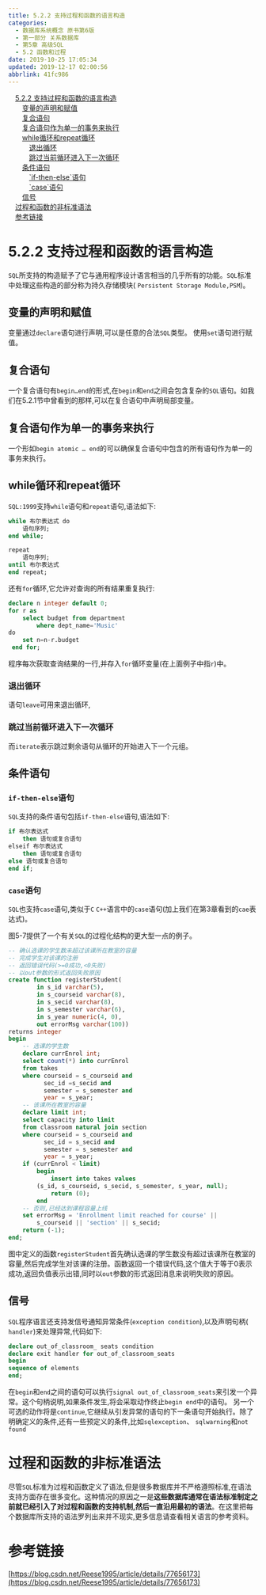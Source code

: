 ```yaml
---
title: 5.2.2 支持过程和函数的语言构造
categories: 
  - 数据库系统概念 原书第6版
  - 第一部分 关系数据库
  - 第5章 高级SQL
  - 5.2 函数和过程
date: 2019-10-25 17:05:34
updated: 2019-12-17 02:00:56
abbrlink: 41fc986
---
```

<div id='my_toc'><a href="/ReadingNotes/41fc986/#5-2-2-支持过程和函数的语言构造" class="header_1">5.2.2 支持过程和函数的语言构造</a>&nbsp;<br><a href="/ReadingNotes/41fc986/#变量的声明和赋值" class="header_2">变量的声明和赋值</a>&nbsp;<br><a href="/ReadingNotes/41fc986/#复合语句" class="header_2">复合语句</a>&nbsp;<br><a href="/ReadingNotes/41fc986/#复合语句作为单一的事务来执行" class="header_2">复合语句作为单一的事务来执行</a>&nbsp;<br><a href="/ReadingNotes/41fc986/#while循环和repeat循环" class="header_2">while循环和repeat循环</a>&nbsp;<br><a href="/ReadingNotes/41fc986/#退出循环" class="header_3">退出循环</a>&nbsp;<br><a href="/ReadingNotes/41fc986/#跳过当前循环进入下一次循环" class="header_3">跳过当前循环进入下一次循环</a>&nbsp;<br><a href="/ReadingNotes/41fc986/#条件语句" class="header_2">条件语句</a>&nbsp;<br><a href="/ReadingNotes/41fc986/#-if-then-else-语句" class="header_3">`if-then-else`语句</a>&nbsp;<br><a href="/ReadingNotes/41fc986/#-case-语句" class="header_3">`case`语句</a>&nbsp;<br><a href="/ReadingNotes/41fc986/#信号" class="header_2">信号</a>&nbsp;<br><a href="/ReadingNotes/41fc986/#过程和函数的非标准语法" class="header_1">过程和函数的非标准语法</a>&nbsp;<br><a href="/ReadingNotes/41fc986/#参考链接" class="header_1">参考链接</a>&nbsp;<br></div>
<style>.header_1{margin-left: 1em;}.header_2{margin-left: 2em;}.header_3{margin-left: 3em;}.header_4{margin-left: 4em;}.header_5{margin-left: 5em;}.header_6{margin-left: 6em;}</style>
<!--more-->
<script>if (navigator.platform.search('arm')==-1){document.getElementById('my_toc').style.display = 'none';}var e,p = document.getElementsByTagName('p');while (p.length>0) {e = p[0];e.parentElement.removeChild(e);}</script>

<!--end-->
<!--SSTStart-->
# 5.2.2 支持过程和函数的语言构造 #
`SQL`所支持的构造赋予了它与通用程序设计语言相当的几乎所有的功能。`SQL`标准中处理这些构造的部分称为持久存储模块( `Persistent Storage Module,PSM`)。
## 变量的声明和赋值 ##
变量通过`declare`语句进行声明,可以是任意的合法`SQL`类型。
使用`set`语句进行赋值。
## 复合语句 ##
一个复合语句有`begin…end`的形式,在`begin`和`end`之间会包含复杂的`SQL`语句。如我们在5.2.1节中曾看到的那样,可以在复合语句中声明局部变量。
## 复合语句作为单一的事务来执行 ##
一个形如`begin atomic … end`的可以确保复合语句中包含的所有语句作为单一的事务来执行。
## while循环和repeat循环 ##
`SQL:1999`支持`while`语句和`repeat`语句,语法如下:
```sql
while 布尔表达式 do
    语句序列;
end while;
```
```sql
repeat 
    语句序列;
until 布尔表达式
end repeat;
```
还有`for`循环,它允许对查询的所有结果重复执行:
```sql
declare n integer default 0;
for r as
    select budget from department
        where dept_name='Music'
do
    set n=n-r.budget
 end for;
```
程序每次获取查询结果的一行,并存入`for`循环变量(在上面例子中指`r`)中。
### 退出循环 ###
语句`leave`可用来退出循环,
### 跳过当前循环进入下一次循环 ###
而`iterate`表示跳过剩余语句从循环的开始进入下一个元组。
## 条件语句 ##
### `if-then-else`语句 ###
<!--replace:elseif=else if-->
`SQL`支持的条件语句包括`if-then-else`语句,语法如下:
```sql
if 布尔表达式
    then 语句或复合语句
elseif 布尔表达式
    then 语句或复合语句
else 语句或复合语句
end if;
```
### `case`语句 ###
`SQL`也支持`case`语句,类似于`C` `C++`语言中的`case`语句(加上我们在第3章看到的`cae`表达式)。


图5-7提供了一个有关`SQL`的过程化结构的更大型一点的例子。
```sql
-- 确认选课的学生数未超过该课所在教室的容量
-- 完成学生对该课的注册
-- 返回错误代码(>=0成功,<0失败)
-- 以out参数的形式返回失败原因
create function registerStudent(
        in s_id varchar(5),
        in s_courseid varchar(8),
        in s_secid varchar(8),
        in s_semester varchar(6),
        in s_year numeric(4, 0),
        out errorMsg varchar(100))
returns integer
begin
    -- 选课的学生数
    declare currEnrol int;
    select count(*) into currEnrol
    from takes
    where courseid = s_courseid and
          sec_id =s_secid and
          semester = s_semester and
          year = s_year;
    -- 该课所在教室的容量
    declare limit int;
    select capacity into limit 
    from classroom natural join section
    where courseid = s_courseid and
          sec_id = s_secid and
          semester = s_semester and
          year = s_year;
    if (currEnrol < limit)
        begin 
            insert into takes values 
        (s_id, s_courseid, s_secid, s_semester, s_year, null);
            return (0);
        end
    -- 否则,已经达到课程容量上线
    set errorMsg = 'Enrollment limit reached for course' ||
        s_courseid || 'section' || s_secid;
    return (-1);
end;
```
图中定义的函数`registerStudent`首先确认选课的学生数没有超过该课所在教室的容量,然后完成学生对该课的注册。函数返回一个错误代码,这个值大于等于0表示成功,返回负值表示出错,同时以`out`参数的形式返回消息来说明失败的原因。
## 信号 ##
`SQL`程序语言还支持发信号通知异常条件(`exception condition`),以及声明句柄( `handler`)来处理异常,代码如下:
```sql
declare out_of_classroom_ seats condition
declare exit handler for out_of_classroom_seats
begin
sequence of elements
end;
```
在`begin`和`end`之间的语句可以执行`signal out_of_classroom_seats`来引发一个异常。这个句柄说明,如果条件发生,将会采取动作终止`begin end`中的语句。
另一个可选的动作将是`continue`,它继续从引发异常的语句的下一条语句开始执行。除了明确定义的条件,还有一些预定义的条件,比如`sqlexception`、 `sqlwarning`和`not found`
# 过程和函数的非标准语法 #
尽管`SQL`标准为过程和函数定义了语法,但是很多教据库并不严格遵照标准,在语法支持方面存在很多变化。这种情况的原因之一是**这些数据库通常在语法标准制定之前就已经引入了对过程和函数的支持机制,然后一直沿用最初的语法**。在这里把每个数据库所支持的语法罗列出来并不现实,更多信息请查看相关语言的参考资料。
<!--SSTStop-->
# 参考链接 #
[https://blog.csdn.net/Reese1995/article/details/77656173](https://blog.csdn.net/Reese1995/article/details/77656173)

